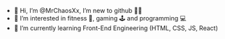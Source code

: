 - 👋 Hi, I’m @MrChaosXx, I’m new to github 👶🏼
- 👀 I’m interested in fitness 💪, gaming 🕹 and programming 💻
- 🌱 I’m currently learning Front-End Engineering (HTML, CSS, JS, React)

<!---
MrChaosXx/MrChaosXx is a ✨ special ✨ repository because its `README.md` (this file) appears on your GitHub profile.
You can click the Preview link to take a look at your changes.
--->
